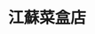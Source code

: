 ---
title: "江蘇菜盒店"
description: "江蘇菜盒店"
layout: shop
keywords:
  - 美食競賽
  - 台灣美食
  - 美食精選
datePublished: "2025-06-30"
dateModified: "2025-07-04"
city: "台北市"
district: "大安區"
address: "台北市大安區忠孝東路三段216巷3弄6號"
phone: "0227710883"
geo: "25.04120725076647, 121.54032123902377"
google_map: "https://maps.app.goo.gl/XjCnE3qGaVARA2U67"
footinder: "https://footinder.com.tw/%E5%8F%B0%E5%8C%97%E5%B8%82%E5%A4%A7%E5%AE%89%E5%8D%80/168844/"
official: ""
award:
  - name: "500盤"
    year: "2024"
    entries:
      - dishes:
          - "涼拌白菜"

---